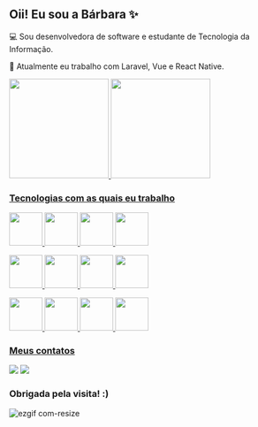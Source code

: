## Oii! Eu sou a Bárbara :sparkles:
:computer: Sou desenvolvedora de software e estudante de Tecnologia da Informação.

:scroll: Atualmente eu trabalho com Laravel, Vue e React Native.

<a href="https://github.com/barbara-teresa-toledo">
<img height="180em" src="https://github-readme-stats.vercel.app/api/top-langs/?username=barbara-teresa-toledo&hide_progress=true&langs_count=8&theme=buefy&bg_color=45,780E35,00116B&title_color=fefefe&text_color=fefefe&icon_color=fefefe"/>
<img height="180em" src="https://github-readme-stats.vercel.app/api?username=barbara-teresa-toledo&show_icons=true&theme=buefy&bg_color=45,780E35,00116B&title_color=fefefe&text_color=fefefe&icon_color=fefefe&include_all_commits=true&count_private=true"/>

### Tecnologias com as quais eu trabalho
<img src="https://cdn.jsdelivr.net/gh/devicons/devicon/icons/html5/html5-original.svg" width="60" height="60" /> <img src="https://cdn.jsdelivr.net/gh/devicons/devicon/icons/css3/css3-original.svg" width="60" height="60" /> <img src="https://cdn.jsdelivr.net/gh/devicons/devicon/icons/javascript/javascript-original.svg" width="60" height="60"/> <img src="https://cdn.jsdelivr.net/gh/devicons/devicon/icons/typescript/typescript-plain.svg" width="60" height="60"/>

<img src="https://cdn.jsdelivr.net/gh/devicons/devicon/icons/vuejs/vuejs-original.svg" width="60" height="60"/> <img src="https://cdn.jsdelivr.net/gh/devicons/devicon/icons/react/react-original.svg" width="60" height="60" /> <img src="https://cdn.jsdelivr.net/gh/devicons/devicon/icons/jquery/jquery-plain-wordmark.svg" width="60" height="60"/> <img src="https://cdn.jsdelivr.net/gh/devicons/devicon/icons/laravel/laravel-plain-wordmark.svg" width="60" height="60" />
                
<img src="https://cdn.jsdelivr.net/gh/devicons/devicon/icons/tailwindcss/tailwindcss-plain.svg" width="60" height="60"/> <img src="https://cdn.jsdelivr.net/gh/devicons/devicon/icons/bootstrap/bootstrap-original.svg" width="60" height="60" /> <img src="https://cdn.jsdelivr.net/gh/devicons/devicon/icons/figma/figma-original.svg" width="60" height="60"/> <img src="https://cdn.jsdelivr.net/gh/devicons/devicon/icons/canva/canva-original.svg" width="60" height="60"/> 

          
### Meus contatos
<a href="https://www.linkedin.com/in/barbara-teresa-toledo" target="_blank"><img src="https://img.shields.io/badge/-LinkedIn-%230077B5?style=for-the-badge&logo=linkedin&logoColor=white" target="_blank"></a> <a href = "mailto:barbara-teresa@outlook.com"><img src="https://img.shields.io/badge/Email-D14836?style=for-the-badge&logo=gmail&logoColor=white" target="_blank"></a>
          
### Obrigada pela visita! :)

![ezgif com-resize](https://github.com/barbara-teresa-toledo/barbara-teresa-toledo/assets/97132820/e464f7ed-a417-4626-a7e7-22a148772ddd)
